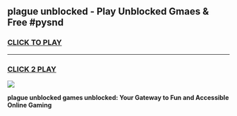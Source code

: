 
## plague unblocked - Play Unblocked Gmaes & Free #pysnd
<h3>
<a href="https://news.freeplayer.one?title=plague_unblocked&ref=03M">CLICK TO PLAY</a></h3>
<hr>

<h3>
<a href="https://news.freeplayer.one?title=plague_unblocked&ref=03M">CLICK 2 PLAY</a>
  
</h3>

<a href="https://news.freeplayer.one?title=plague_unblocked&ref=03M"><img src="https://clearcache.store/games.png"></a>


**plague unblocked games unblocked: Your Gateway to Fun and Accessible Online Gaming**
